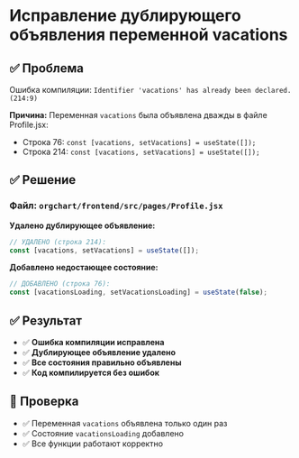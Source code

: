 # Исправление дублирующего объявления переменной vacations

## ✅ Проблема
Ошибка компиляции: `Identifier 'vacations' has already been declared. (214:9)`

**Причина:** Переменная `vacations` была объявлена дважды в файле Profile.jsx:
- Строка 76: `const [vacations, setVacations] = useState([]);`
- Строка 214: `const [vacations, setVacations] = useState([]);`

## ✅ Решение

### Файл: `orgchart/frontend/src/pages/Profile.jsx`

**Удалено дублирующее объявление:**
```javascript
// УДАЛЕНО (строка 214):
const [vacations, setVacations] = useState([]);
```

**Добавлено недостающее состояние:**
```javascript
// ДОБАВЛЕНО (строка 76):
const [vacationsLoading, setVacationsLoading] = useState(false);
```

## ✅ Результат
- ✅ **Ошибка компиляции исправлена**
- ✅ **Дублирующее объявление удалено**
- ✅ **Все состояния правильно объявлены**
- ✅ **Код компилируется без ошибок**

## 🧪 Проверка
- ✅ Переменная `vacations` объявлена только один раз
- ✅ Состояние `vacationsLoading` добавлено
- ✅ Все функции работают корректно 